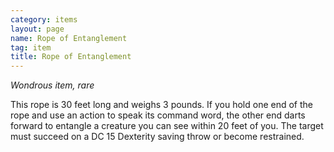 ```yaml
---
category: items
layout: page
name: Rope of Entanglement 
tag: item
title: Rope of Entanglement 
---
```


_Wondrous item, rare_ 

This rope is 30 feet long and weighs 3 pounds. If you hold one end of the rope and use an action to speak its command word, the other end darts forward to entangle a creature you can see within 20 feet of you. The target must succeed on a DC 15 Dexterity saving throw or become restrained. 
